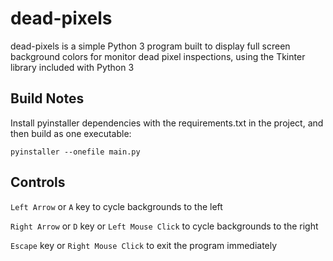dead-pixels
===============

dead-pixels is a simple Python 3 program built to display full screen background colors for monitor dead pixel inspections, using the Tkinter library included with Python 3

Build Notes
-----

Install pyinstaller dependencies with the requirements.txt in the project, and then build as one executable:

``pyinstaller --onefile main.py``

Controls
---------

``Left Arrow`` or ``A`` key to cycle backgrounds to the left

``Right Arrow`` or ``D`` key or ``Left Mouse Click`` to cycle backgrounds to the right

``Escape`` key or ``Right Mouse Click`` to exit the program immediately

